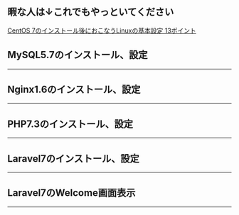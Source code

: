 ## 暇な人は↓これでもやっといてください

[CentOS 7のインストール後におこなうLinuxの基本設定 13ポイント](https://www.rem-system.com/linux-first-setting/)



## MySQL5.7のインストール、設定

***

## Nginx1.6のインストール、設定

***

## PHP7.3のインストール、設定

***

## Laravel7のインストール、設定

***

## Laravel7のWelcome画面表示

***
